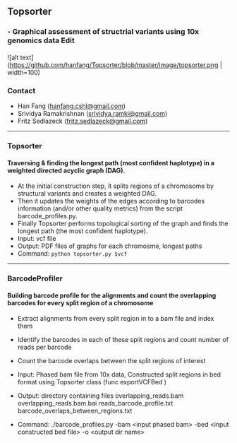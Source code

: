 ## Topsorter
### - Graphical assessment of structrial variants using 10x genomics data Edit
####  

![alt text](https://github.com/hanfang/Topsorter/blob/master/image/topsorter.png | width=100)

### Contact
- Han Fang (hanfang.cshl@gmail.com)
- Srividya Ramakrishnan (srividya.ramki@gmail.com)
- Fritz Sedlazeck (fritz.sedlazeck@gmail.com)

--------

### Topsorter

#### Traversing & finding the longest path (most confident haplotype) in a weighted directed acyclic graph (DAG).
- At the initial construction step, it splits regions of a chromosome by structural variants and creates a weighted DAG.
- Then it updates the weights of the edges according to barcodes information (and/or other quality metrics) from the script barcode_profiles.py.
- Finally Topsorter performs topological sorting of the graph and finds the longest path (the most confident haplotype).
- Input: vcf file
- Output: PDF files of graphs for each chromosme, longest paths
- Command: `python topsorter.py $vcf ` 

-------- 

### BarcodeProfiler

#### Building barcode profile for the alignments and count the overlapping barcodes for every split region of a chromosome 
-  Extract alignments from every split region in to a bam file and index them
-  Identify the barcodes in each of these split regions and count number of reads per barcode
-  Count the barcode overlaps between the  split regions of interest
-  Input: Phased bam file from 10x data, Constructed split regions in bed format using Topsorter class (func exportVCFBed )
-  Output: directory containing files
         overlapping_reads.bam
         overlapping_reads.bam.bai
         reads_barcode_profile.txt
         barcode_overlaps_between_regions.txt
   
-  Command: ./barcode_profiles.py -bam \<input phased bam\> -bed \<input constructed bed file\> -o \<output dir name\>


